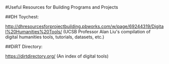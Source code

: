 #Useful Resources for Building Programs and Projects




##DH Toychest:

http://dhresourcesforprojectbuilding.pbworks.com/w/page/69244319/Digital%20Humanities%20Tools/ (UCSB Professor Alan Liu's compilation of digital humanities tools, tutorials, datasets, etc.)

##DiRT Directory: 

https://dirtdirectory.org/ (An index of digital tools)
